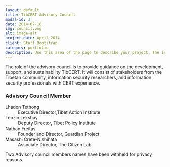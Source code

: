 ```yaml
---
layout: default
title: TibCERT Advisory Council
modal-id: 3
date: 2014-07-16
img: council.png
alt: image-alt
project-date: April 2014
client: Start Bootstrap
category: portfolio
description: Use this area of the page to describe your project. The icon above is part of a free icon set by <a href="https://sellfy.com/p/8Q9P/jV3VZ/">Flat Icons</a>. On their website, you can download their free set with 16 icons, or you can purchase the entire set with 146 icons for only $12!
---
```

<p>
	The role of the advisory council is to provide guidance on the development, support, and sustainability TibCERT. It will consist of stakeholders from the Tibetan community, information security researchers, and information security professionals with CERT experience.

</p>
<h3>Advisory Council Member</h3>
<dl>
	<dt>Lhadon Tethong</dt><dd>Executive Director,Tibet Action Institute</dd>
	<dt>Tenzin Lekshay</dt><dd> Deputy Director, Tibet Policy Institute</dd>
	<dt>Nathan Freitas</dt><dd>Founder and Director, Guardian Project</dd>
	<dt>Masashi Crete-Nishihata</dt><dd>Associate Director, The Citizen Lab</dd>
</dl>
<p>Two Advisory council members names have been withheld for privacy reasons. 
</p>

